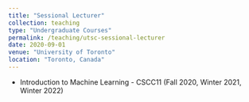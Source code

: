 ```yaml
---
title: "Sessional Lecturer"
collection: teaching
type: "Undergraduate Courses"
permalink: /teaching/utsc-sessional-lecturer
date: 2020-09-01
venue: "University of Toronto"
location: "Toronto, Canada"
---
```


- Introduction to Machine Learning - CSCC11 (Fall 2020, Winter 2021, Winter 2022)
